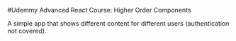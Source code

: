 #Udemmy Advanced React Course: Higher Order Components

A simple app that shows different content for different users (authentication not covered).
